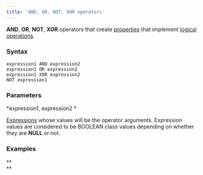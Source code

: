 ```yaml
---
title: 'AND, OR, NOT, XOR operators'
---
```


**AND**, **OR**, **NOT**, **XOR** operators that create [properties](Properties.md) that implement [logical operations](Logical_operators_AND_OR_NOT_XOR_.md).

### Syntax

    expression1 AND expression2
    expression1 OR expression2
    expression1 XOR expression2
    NOT expression1

### Parameters

*expression1, expression2 *

[Expressions](Expression.md) whose values will be the operator arguments. Expression values are considered to be BOOLEAN class values depending on whether they are **NULL** or not.

### Examples



**  
**
